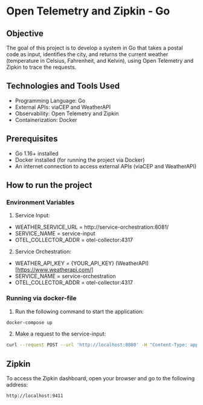 # Open Telemetry and Zipkin - Go

## Objective
The goal of this project is to develop a system in Go that takes a postal code as input, identifies the city, and returns the current weather (temperature in Celsius, Fahrenheit, and Kelvin), using Open Telemetry and Zipkin to trace the requests.

## Technologies and Tools Used

- Programming Language: Go
- External APIs: viaCEP and WeatherAPI
- Observability: Open Telemetry and Zipkin
- Containerization: Docker


## Prerequisites

- Go 1.16+ installed
- Docker installed (for running the project via Docker)
- An internet connection to access external APIs (viaCEP and WeatherAPI)


## How to run the project

### Environment Variables

1. Service Input:

- WEATHER_SERVICE_URL = http://service-orchestration:8081/
- SERVICE_NAME = service-input
- OTEL_COLLECTOR_ADDR = otel-collector:4317

2. Service Orchestration:

- WEATHER_API_KEY = {YOUR_API_KEY} (WeatherAPI)[https://www.weatherapi.com/]
- SERVICE_NAME = service-orchestration
- OTEL_COLLECTOR_ADDR = otel-collector:4317

### Running via docker-file

1. Run the following command to start the application:
```bash
docker-compose up
```
2. Make a request to the service-input:
```bash
curl --request POST --url 'http://localhost:8080' -H "Content-Type: application/json" -d '{"cep" : "01001-000"}'
```

## Zipkin

To access the Zipkin dashboard, open your browser and go to the following address:
```bash
http://localhost:9411
```